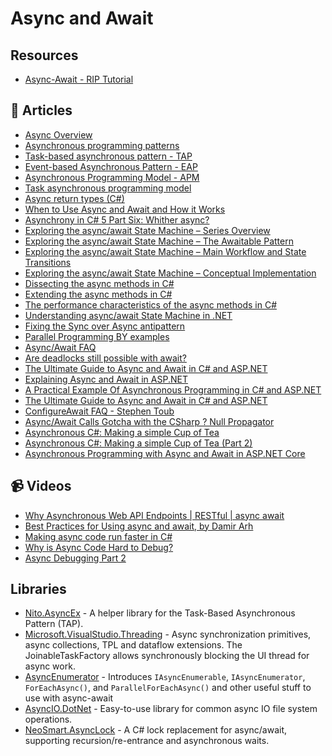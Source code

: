 # Async and Await

## Resources
- [Async-Await - RIP Tutorial](https://riptutorial.com/csharp/topic/48/async-await)
## 📝 Articles

- [Async Overview](https://docs.microsoft.com/en-us/dotnet/standard/async)
- [Asynchronous programming patterns](https://docs.microsoft.com/en-us/dotnet/standard/asynchronous-programming-patterns/)
- [Task-based asynchronous pattern - TAP](https://b2n.ir/143257)
- [Event-based Asynchronous Pattern - EAP](https://b2n.ir/604805)
- [Asynchronous Programming Model - APM](https://docs.microsoft.com/en-us/dotnet/standard/asynchronous-programming-patterns/asynchronous-programming-model-apm)
- [Task asynchronous programming model](https://docs.microsoft.com/en-us/dotnet/csharp/programming-guide/concepts/async/task-asynchronous-programming-model)
- [Async return types (C#)](https://docs.microsoft.com/en-us/dotnet/csharp/programming-guide/concepts/async/async-return-types)
- [When to Use Async and Await and How it Works](https://hamidmosalla.com/2018/03/30/when-to-use-async-and-await-and-how-it-works/)
- [Asynchrony in C# 5 Part Six: Whither async?](https://docs.microsoft.com/en-us/archive/blogs/ericlippert/asynchrony-in-c-5-part-six-whither-async)
- [Exploring the async/await State Machine – Series Overview](https://vkontech.com/exploring-the-async-await-state-machine-series-overview/)
- [Exploring the async/await State Machine – The Awaitable Pattern](https://vkontech.com/exploring-the-async-await-state-machine-the-awaitable-pattern/)
- [Exploring the async/await State Machine – Main Workflow and State Transitions](https://vkontech.com/exploring-the-async-await-state-machine-main-workflow-and-state-transitions/)
- [Exploring the async/await State Machine – Conceptual Implementation](https://vkontech.com/exploring-the-async-await-state-machine-conceptual-implementation/)
- [Dissecting the async methods in C#](https://devblogs.microsoft.com/premier-developer/dissecting-the-async-methods-in-c/)
- [Extending the async methods in C#](https://devblogs.microsoft.com/premier-developer/extending-the-async-methods-in-c/)
- [The performance characteristics of the async methods in C#](https://devblogs.microsoft.com/premier-developer/the-performance-characteristics-of-async-methods/)
- [Understanding async/await State Machine in .NET](https://mykkon.work/async-state-machine/)
- [Fixing the Sync over Async antipattern](https://makolyte.com/fixing-the-sync-over-async-antipattern/)
- [Parallel Programming BY examples](http://diranieh.com/NETCSharp/ParallelWithExamples.htm)
- [Async/Await FAQ](https://devblogs.microsoft.com/pfxteam/asyncawait-faq/)
- [Are deadlocks still possible with await?](https://devblogs.microsoft.com/pfxteam/are-deadlocks-still-possible-with-await/)
- [The Ultimate Guide to Async and Await in C# and ASP.NET](https://exceptionnotfound.net/async-await-in-asp-net-csharp-ultimate-guide/)
- [Explaining Async and Await in ASP.NET](https://exceptionnotfound.net/using-async-and-await-in-asp-net-what-do-these-keywords-mean/)
- [A Practical Example Of Asynchronous Programming in C# and ASP.NET](https://exceptionnotfound.net/asynchronous-programming-asp-net-csharp-practical-guide-refactoring/)
- [The Ultimate Guide to Async and Await in C# and ASP.NET](https://exceptionnotfound.net/async-await-in-asp-net-csharp-ultimate-guide/)
- [ConfigureAwait FAQ - Stephen Toub](https://devblogs.microsoft.com/dotnet/configureawait-faq/)
- [Async/Await Calls Gotcha with the CSharp ? Null Propagator](https://weblog.west-wind.com/posts/2021/May/15/Async-Await-with-the-Null-Propagator)
- [Asynchronous C#: Making a simple Cup of Tea](https://dev.to/paulafahmy/asynchronous-c-making-a-simple-cup-of-tea-13i)
- [Asynchronous C#: Making a simple Cup of Tea (Part 2)](https://dev.to/paulafahmy/asynchronous-c-making-a-simple-cup-of-tea-part-2-1jcj)
- [Asynchronous Programming with Async and Await in ASP.NET Core](https://code-maze.com/asynchronous-programming-with-async-and-await-in-asp-net-core/)
## 📹 Videos
- [Why Asynchronous Web API Endpoints | RESTful | async await](https://www.youtube.com/watch?v=TnfCu7Osy-Q&ab_channel=FrankLiu)
- [Best Practices for Using async and await, by Damir Arh](https://www.youtube.com/watch?v=4JHwBX_qQE0)
- [Making async code run faster in C#](https://www.youtube.com/watch?v=gW19LaAYczI)
- [Why is Async Code Hard to Debug?](https://channel9.msdn.com/Shows/Visual-Studio-Toolbox/Why-is-Async-Code-Hard-to-Debug)
- [Async Debugging Part 2](https://channel9.msdn.com/Shows/Visual-Studio-Toolbox/Async-Debugging-Part-2)
## Libraries
- [Nito.AsyncEx](https://github.com/StephenCleary/AsyncEx) - A helper library for the Task-Based Asynchronous Pattern (TAP).
- [Microsoft.VisualStudio.Threading](https://github.com/microsoft/vs-threading) - Async synchronization primitives, async collections, TPL and dataflow extensions. The JoinableTaskFactory allows synchronously blocking the UI thread for async work. 
- [AsyncEnumerator](https://github.com/Dasync/AsyncEnumerable) - Introduces `IAsyncEnumerable`, `IAsyncEnumerator`, `ForEachAsync()`, and `ParallelForEachAsync()` and other useful stuff to use with async-await 
- [AsyncIO.DotNet](https://github.com/firenero/AsyncIO) - Easy-to-use library for common async IO file system operations. 
- [NeoSmart.AsyncLock](https://github.com/neosmart/AsyncLock) - A C# lock replacement for async/await, supporting recursion/re-entrance and asynchronous waits. 


